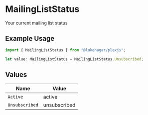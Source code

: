 # MailingListStatus

Your current mailing list status

## Example Usage

```typescript
import { MailingListStatus } from "@lukehagar/plexjs";

let value: MailingListStatus = MailingListStatus.Unsubscribed;
```

## Values

| Name           | Value          |
| -------------- | -------------- |
| `Active`       | active         |
| `Unsubscribed` | unsubscribed   |